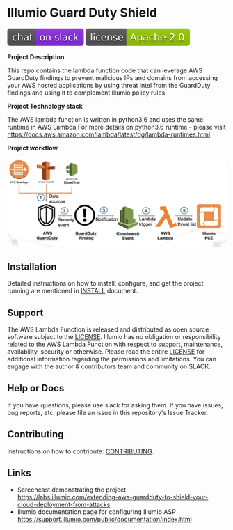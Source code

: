 # Illumio Guard Duty Shield

[![Slack](images/slack.svg)](http://slack.illumiolabs.com)
[![License](images/license.svg)](LICENSE)

**Project Description**

This repo contains the lambda function code that can leverage AWS GuardDuty findings to prevent
malicious IPs and domains from accessing your AWS hosted applications by using threat intel
from the GuardDuty findings and using it to complement Illumio policy rules

**Project Technology stack**

The AWS lambda function is written in python3.6 and uses the same runtime in AWS Lambda
For more details on python3.6 runtime - please visit https://docs.aws.amazon.com/lambda/latest/dg/lambda-runtimes.html


**Project workflow**

![](images/guard-duty-workflow.jpg)


## Installation

Detailed instructions on how to install, configure, and get the project running are mentioned
in [INSTALL](INSTALL.md) document.

## Support

The AWS Lambda Function is released and distributed as open source software subject to the
[LICENSE](LICENSE). Illumio has no obligation or responsibility related to the AWS Lambda
Function with respect to support, maintenance, availability, security or otherwise. Please
read the entire [LICENSE](LICENSE) for additional information regarding the permissions and
limitations. You can engage with the author & contributors team and community on SLACK.

## Help or Docs

If you have questions, please use slack for asking them.
If you have issues, bug reports, etc, please file an issue in this repository's Issue Tracker.

## Contributing

Instructions on how to contribute:  [CONTRIBUTING](CONTRIBUTING.md).

## Links

 * Screencast demonstrating the project https://labs.illumio.com/extending-aws-guardduty-to-shield-your-cloud-deployment-from-attacks
 * Illumio documentation page for configuring Illumio ASP https://support.illumio.com/public/documentation/index.html
